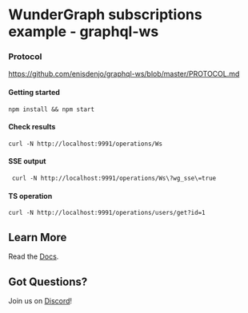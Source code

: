# WunderGraph subscriptions example - graphql-ws

### Protocol

https://github.com/enisdenjo/graphql-ws/blob/master/PROTOCOL.md

#### Getting started

```shell
npm install && npm start
```

#### Check results

```shell
curl -N http://localhost:9991/operations/Ws
```

#### SSE output

```shell
 curl -N http://localhost:9991/operations/Ws\?wg_sse\=true
```

#### TS operation

```shell
curl -N http://localhost:9991/operations/users/get?id=1
```

## Learn More

Read the [Docs](https://wundergraph.com/docs).

## Got Questions?

Join us on [Discord](https://wundergraph.com/discord)!
